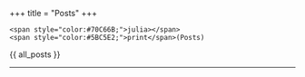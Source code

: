 +++
title = "Posts"
+++

~~~
<span style="color:#70C66B;">julia></span>
<span style="color:#5BC5E2;">print</span>(Posts)
~~~

{{ all_posts }}

---
